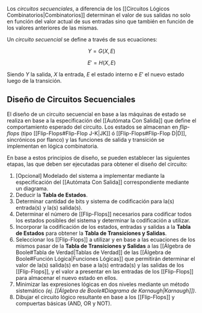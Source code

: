 Los *circuitos secuenciales*, a diferencia de los [[Circuitos Lógicos Combinatorios|Combinatorios]] determinan el valor de sus salidas no solo en función del valor actual de sus entradas sino que también en función de los valores anteriores de las mismas.

Un *circuito secuencial* se define a través de sus ecuaciones:

$$Y = G(X, E) \tag{Función de Salida}$$

$$E' = H(X, E) \tag{Función de Transición}$$

Siendo $Y$ la salida, $X$ la entrada, $E$ el estado interno e $E'$ el nuevo estado luego de la transición.

## Diseño de Circuitos Secuenciales
El diseño de un circuito secuencial en base a las máquinas de estado se realiza en base a la especificación del [[Autómata Con Salida]] que define el comportamiento esperado del circuito. Los estados se almacenan en *flip-flops* (tipo [[Flip-Flops#Flip-Flop J-K|JK]] ó [[Flip-Flops#Flip-Flop D|D]], sincrónicos por flanco) y las funciones de salida y transición se implementan en lógica combinatoria.

En base a estos principios de diseño, se pueden establecer las siguientes etapas, las que deben ser ejecutadas para obtener el diseño del circuito:
1. [Opcional] Modelado del sistema a implementar mediante la especificación del [[Autómata Con Salida]] correspondiente mediante un diagrama.
2. Deducir la **Tabla de Estados**.
3. Determinar cantidad de bits y sistema de codificación para la(s) entrada(s) y la(s) salida(s).
4. Determinar el número de [[Flip-Flops]] necesarios para codificar todos los estados posibles del sistema y determinar la codificación a utilizar.
5. Incorporar la codificación de los estados, entradas y salidas a la **Tabla de Estados** para obtener la **Tabla de Transiciones y Salidas**.
6. Seleccionar los [[Flip-Flops]] a utilizar y en base a las ecuaciones de los mismos pasar de la **Tabla de Transiciones y Salidas** a las [[Álgebra de Boole#Tabla de Verdad|Tablas de Verdad]] de las [[Álgebra de Boole#Función Lógica|Funciones Lógicas]] que permitirán determinar el valor de la(s) salida(s) en base a la(s) entrada(s) y las salidas de los [[Flip-Flops]], y el valor a presentar en las entradas de los [[Flip-Flops]] para almacenar el nuevo estado en ellos.
7. Minimizar las expresiones lógicas en dos niveles mediante un método sistemático *(ej. [[Álgebra de Boole#Diagrama de Karnaugh|Karnaugh]])*.
8. Dibujar el circuito lógico resultante en base a los [[Flip-Flops]] y compuertas básicas (AND, OR y NOT).
